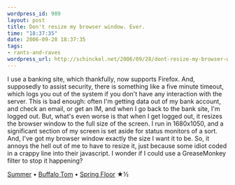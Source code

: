 ```yaml
--- 
wordpress_id: 989
layout: post
title: Don't resize my browser window. Ever.
time: "18:37:35"
date: 2006-09-28 18:37:35
tags: 
- rants-and-raves
wordpress_url: http://schinckel.net/2006/09/28/dont-resize-my-browser-window-ever/
---
```

I use a banking site, which thankfully, now supports Firefox. And, supposedly to assist security, there is something like a five minute timeout, which logs you out of the system if you don't have any interaction with the server. This is bad enough: often I'm getting data out of my bank account, and check an email, or get an IM, and when I go back to the bank site, I'm logged out. But, what's even worse is that when I get logged out, it resizes the browser window to the full size of the screen. I run in 1680x1050, and a significant section of my screen is set aside for status monitors of a sort. And, I've got my browser window exactly the size I want it to be. So, it annoys the hell out of me to have to resize it, just because some idiot coded in a crappy line into their javascript. I wonder if I could use a GreaseMonkey filter to stop it happening? 

[Summer][1] • [Buffalo Tom][2] • [Spring Floor][3] ★½

   [1]: http://phobos.apple.com/WebObjects/MZSearch.woa/wa/advancedSearchResults?songTerm=Summer&artistTerm=Buffalo+Tom
   [2]: http://phobos.apple.com/WebObjects/MZSearch.woa/wa/advancedSearchResults?artistTerm=Buffalo+Tom
   [3]: http://phobos.apple.com/WebObjects/MZSearch.woa/wa/advancedSearchResults?albumTerm=Spring+Floor&artistTerm=Buffalo+Tom

